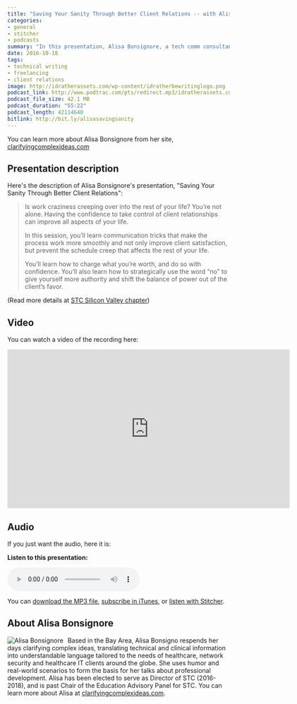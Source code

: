 ```yaml
---
title: "Saving Your Sanity Through Better Client Relations -- with Alisa Bonsignore"
categories:
- general
- stitcher
- podcasts
summary: "In this presentation, Alisa Bonsignore, a tech comm consultant based in the San Francisco Bay area, talks about how she developed confidence and experience in consulting with clients about writing projects. In the beginning, Alisa started out by apologizing for projects in which she worked excessive numbers hours for little pay, often trying to meet last-minute requests that required late nights and zapped her work-family balance. But project by project, she started to understand how to interact with clients in a more professional, self-respecting way. Ultimately this helped save her sanity and build a stable income through a reputable business."
date: 2016-10-18
tags:
- technical writing
- freelancing
- client relations
image: http://idratherassets.com/wp-content/idratherbewritinglogo.png
podcast_link: http://www.podtrac.com/pts/redirect.mp3/idratherassets.com/podcasts/alisabonsignore.mp3
podcast_file_size: 42.1 MB
podcast_duration: "55:22"
podcast_length: 42114640 
bitlink: http://bit.ly/alisasavingsanity
---
```


You can learn more about Alisa Bonsignore from her site, [clarifyingcomplexideas.com](http://clarifyingcomplexideas.com) 

## Presentation description

Here's the description of Alisa Bonsignore's presentation, "Saving Your Sanity Through Better Client Relations":

> Is work craziness creeping over into the rest of your life? You’re not alone. Having the confidence to take control of client relationships can improve all aspects of your life.
> 
> In this session, you’ll learn communication tricks that make the process work more smoothly and not only improve client satisfaction, but prevent the schedule creep that affects the rest of your life.
> 
> You’ll learn how to charge what you’re worth, and do so with confidence. You’ll also learn how to strategically use the word “no” to give yourself more authority and shift the balance of power out of the client’s favor.
   
(Read more details at [STC Silicon Valley chapter](http://www.stc-siliconvalley.org/2016/09/28/october-17-2016-saving-your-sanity-through-better-client-relations/))

## Video

You can watch a video of the recording here: 

<iframe width="640" height="360" src="https://www.youtube.com/embed/mAKWUKpcNp8" frameborder="0" allowfullscreen></iframe>

## Audio

If you just want the audio, here it is: 

<div class="audioControls">
<p><b>Listen to this presentation:</b></p>
<p><audio controls="controls"><source src="http://www.podtrac.com/pts/redirect.mp3/idratherassets.com/podcasts/alisabonsignore.mp3" type="audio/mpeg" /></audio></p>

<p>You can <a href="http://www.podtrac.com/pts/redirect.mp3/idratherassets.com/podcasts/alisabonsignore.mp3" alt="Saving Your Sanity Through Better Client Relations with Alisa Bonsignore">download the MP3 file</a>, <a href="https://itunes.apple.com/us/podcast/id-rather-be-writing-podcast/id277365275">subscribe in iTunes</a>, or <a href="http://www.stitcher.com/podcast/id-rather-be-writing-technical-writing-podcast"> listen with Stitcher</a>.</p>
</div>

## About Alisa Bonsignore

<p><img style="float: left; max-width: 150px; padding-right: 10px;" src="{{ "/images/alisa-bonsignore.jpg" | prepend: site.baseurl }}" alt="Alisa Bonsignore" />Based in the Bay Area, Alisa Bonsigno respends her days clarifying complex ideas, translating technical and clinical information into understandable language tailored to the needs of healthcare, network security and healthcare IT clients around the globe. She uses humor and real-world scenarios to form the basis for her talks about professional development. Alisa has been elected to serve as Director of STC (2016-2018), and is past Chair of the Education Advisory Panel for STC. You can learn more about Alisa at <a href="http://clarifyingcomplexideas.com">clarifyingcomplexideas.com</a>.</p>